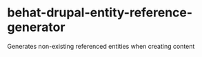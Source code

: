 # behat-drupal-entity-reference-generator
Generates non-existing referenced entities when creating content

